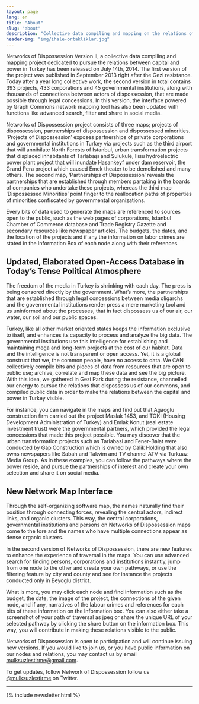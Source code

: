 ```yaml
---
layout: page
lang: en
title: "About"
slug: "about"
description: "Collective data compiling and mapping on the relations of capital and power in Turkey"
header-img: "img/ihale-ortakliklar.jpg"
---
```


Networks of Dispossession Version II, a collective data compiling and mapping project dedicated to pursue the relations between capital and power in Turkey has been released on July 14th, 2014.
The first version of the project was published in September 2013 right after the Gezi resistance. Today after a year long collective work, the second version in total contains 393 projects, 433 corporations and 45 governmental institutions, along with thousands of connections between actors of dispossession, that are made possible through legal concessions. In this version, the interface powered by Graph Commons network mapping tool has also been updated with functions like advanced search, filter and share in social media.

Networks of Dispossession project consists of three maps; projects of dispossession, partnerships of dispossession and dispossessed minorities. ‘Projects of Dispossession’ exposes partnerships of private corporations and governmental institutions in Turkey via projects such as the third airport that will annihilate North Forests of Istanbul, urban transformation projects that displaced inhabitants of Tarlabaşı and Sulukule, Ilısu hydroelectric power plant project that will inundate Hasankeyf under dam reservoir, the Grand Pera project which caused Emek theater to be demolished and many others. The second map, ‘Partnerships of Dispossession’ reveals the partnerships that are established through members partaking in the boards of companies who undertake these projects, whereas the third map ‘Dispossessed Minorities’ point finger to the reallocation paths of properties of minorities confiscated by governmental organizations.

Every bits of data used to generate the maps are referenced to sources open to the public, such as the web pages of corporations, Istanbul Chamber of Commerce database and Trade Registry Gazette and secondary resources like newspaper articles. The budgets, the dates, and the location of the projects and if any the information on labor crimes are stated in the Information Box of each node along with their references.

## Updated, Elaborated Open-Access Database in Today’s Tense Political Atmosphere

The freedom of the media in Turkey is shrinking with each day. The press is being censored directly by the government. What’s more, the partnerships that are established through legal concessions between media oligarchs and the governmental institutions render press a mere marketing tool and us uninformed about the processes, that in fact dispossess us of our air, our water, our soil and our public spaces.

Turkey, like all other market oriented states keeps the information exclusive to itself, and enhances its capacity to process and analyze the big data. The governmental institutions use this intelligence for establishing and maintaining mega and long-term projects at the cost of our habitat. Data and the intelligence is not transparent or open access. Yet, it is a global construct that we, the common people, have no access to data. We CAN collectively compile bits and pieces of data from resources that are open to public use; archive, correlate and map these data and see the big picture. With this idea, we gathered in Gezi Park during the resistance, channelled our energy to pursue the relations that dispossess us of our commons, and compiled public data in order to make the relations between the capital and power in Turkey visible.

For instance, you can navigate in the maps and find out that Agaoglu construction firm carried out the project Maslak 1453, and TOKI (Housing Development Administration of Turkey) and Emlak Konut (real estate investment trust) were the governmental partners, which provided the legal concessions that made this project possible. You may discover that the urban transformation projects such as Tarlabasi and Fener-Balat were conducted by Gap Construction which is owned by Calik Holding that also owns newspapers like Sabah and Takvim and TV channel ATV via Turkuaz Media Group. As in these examples, you can follow the pathways where the power reside, and pursue the partnerships of interest and create your own selection and share it on social media.

## New Network Map Interface

Through the self-organizing software map, the names naturally find their position through connecting forces, revealing the central actors, indirect links, and organic clusters. This way, the central corporations, governmental institutions and persons on Networks of Dispossession maps come to the fore and the names who have multiple connections appear as dense organic clusters.

In the second version of Networks of Dispossession, there are new features to enhance the experience of traversal in the maps. You can use advanced search for finding persons, corporations and institutions instantly, jump from one node to the other and create your own pathways, or use the filtering feature by city and county and see for instance the projects conducted only in Beyoglu district.

What is more, you may click each node and find information such as the budget, the date, the image of the project, the connections of the given node, and if any, narratives of the labour crimes and references for each bits of these information on the Information box. You can also either take a screenshot of your path of traversal as jpeg or share the unique URL of your selected pathway by clicking the share button on the information box. This way, you will contribute in making these relations visible to the public.

Networks of Dispossession is open to participation and will continue issuing new versions. If you would like to join us, or you have public information on our nodes and relations, you may contact us by email <a href="mailto:mulksuzlestirme@gmail.com">mulksuzlestirme@gmail.com</a>.

To get updates, follow Network of Dispossession follow us <a href="https://twitter.com/mulksuzlestirme">@mulksuzlestirme</a> on Twitter.

<hr>

{% include newsletter.html %}
